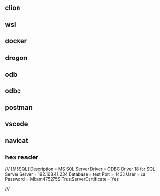## clion  
## wsl  
## docker  
## drogon  
## odb  
## odbc  
## postman  
## vscode  
## navicat  
## hex reader  

///
[MSSQL]
Description = MS SQL Server
Driver = ODBC Driver 18 for SQL Server
Server = 192.168.41.234
Database = test
Port = 1433
User = sa
Password = Mbam475275$
TrustServerCertificate = Yes

///
